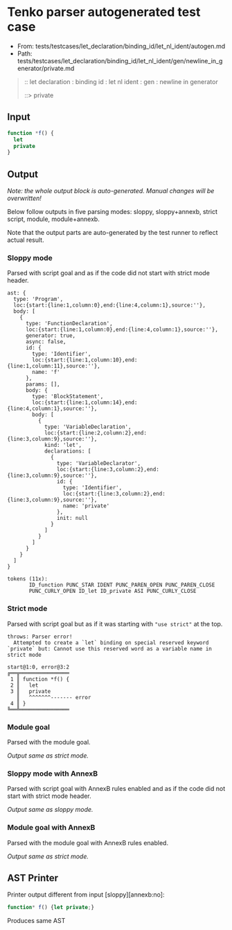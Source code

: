 # Tenko parser autogenerated test case

- From: tests/testcases/let_declaration/binding_id/let_nl_ident/autogen.md
- Path: tests/testcases/let_declaration/binding_id/let_nl_ident/gen/newline_in_generator/private.md

> :: let declaration : binding id : let nl ident : gen : newline in generator
>
> ::> private

## Input


`````js
function *f() {
  let
  private
}
`````

## Output

_Note: the whole output block is auto-generated. Manual changes will be overwritten!_

Below follow outputs in five parsing modes: sloppy, sloppy+annexb, strict script, module, module+annexb.

Note that the output parts are auto-generated by the test runner to reflect actual result.

### Sloppy mode

Parsed with script goal and as if the code did not start with strict mode header.

`````
ast: {
  type: 'Program',
  loc:{start:{line:1,column:0},end:{line:4,column:1},source:''},
  body: [
    {
      type: 'FunctionDeclaration',
      loc:{start:{line:1,column:0},end:{line:4,column:1},source:''},
      generator: true,
      async: false,
      id: {
        type: 'Identifier',
        loc:{start:{line:1,column:10},end:{line:1,column:11},source:''},
        name: 'f'
      },
      params: [],
      body: {
        type: 'BlockStatement',
        loc:{start:{line:1,column:14},end:{line:4,column:1},source:''},
        body: [
          {
            type: 'VariableDeclaration',
            loc:{start:{line:2,column:2},end:{line:3,column:9},source:''},
            kind: 'let',
            declarations: [
              {
                type: 'VariableDeclarator',
                loc:{start:{line:3,column:2},end:{line:3,column:9},source:''},
                id: {
                  type: 'Identifier',
                  loc:{start:{line:3,column:2},end:{line:3,column:9},source:''},
                  name: 'private'
                },
                init: null
              }
            ]
          }
        ]
      }
    }
  ]
}

tokens (11x):
       ID_function PUNC_STAR IDENT PUNC_PAREN_OPEN PUNC_PAREN_CLOSE
       PUNC_CURLY_OPEN ID_let ID_private ASI PUNC_CURLY_CLOSE
`````

### Strict mode

Parsed with script goal but as if it was starting with `"use strict"` at the top.

`````
throws: Parser error!
  Attempted to create a `let` binding on special reserved keyword `private` but: Cannot use this reserved word as a variable name in strict mode

start@1:0, error@3:2
╔══╦════════════════
 1 ║ function *f() {
 2 ║   let
 3 ║   private
   ║   ^^^^^^^------- error
 4 ║ }
╚══╩════════════════

`````

### Module goal

Parsed with the module goal.

_Output same as strict mode._

### Sloppy mode with AnnexB

Parsed with script goal with AnnexB rules enabled and as if the code did not start with strict mode header.

_Output same as sloppy mode._

### Module goal with AnnexB

Parsed with the module goal with AnnexB rules enabled.

_Output same as strict mode._

## AST Printer

Printer output different from input [sloppy][annexb:no]:

````js
function* f() {let private;}
````

Produces same AST
